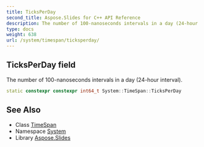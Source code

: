 ```yaml
---
title: TicksPerDay
second_title: Aspose.Slides for C++ API Reference
description: The number of 100-nanoseconds intervals in a day (24-hour interval).
type: docs
weight: 638
url: /system/timespan/ticksperday/
---
```

## TicksPerDay field


The number of 100-nanoseconds intervals in a day (24-hour interval).

```cpp
static constexpr constexpr int64_t System::TimeSpan::TicksPerDay
```

## See Also

* Class [TimeSpan](../)
* Namespace [System](../../)
* Library [Aspose.Slides](../../../)